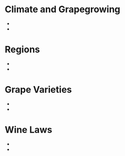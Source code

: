 Climate and Grapegrowing
===
+ 
+ 

Regions
===
+ 
+ 

Grape Varieties
===
+ 
+ 


Wine Laws
===
+ 
+ 